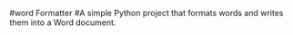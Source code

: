 #word Formatter 
#A simple Python project that formats words and writes them into a Word document. 

